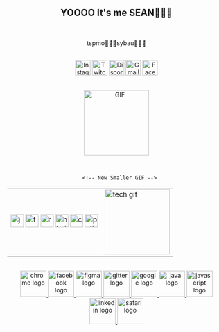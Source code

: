 <h2 align="center">YOOOO It's me SEAN🙏💔🥀</h2>
<br>
<p align="center">tspmo🙏🥀💔sybau🥀💔🙏</p>
<br>

<!-- Social Media Badges -->
<div align="center">
  <a href="https://www.instagram.com/batmyco?igsh=YXh2djFsMTlwMXNr" target="_blank">
    <img src="https://img.shields.io/static/v1?message=Instagram&logo=instagram&label=&color=E4405F&logoColor=white&labelColor=&style=for-the-badge" height="35" alt="Instagram" />
  </a>
  <a href="https://www.twitch.tv/micoke005" target="_blank">
    <img src="https://img.shields.io/static/v1?message=Twitch&logo=twitch&label=&color=9146FF&logoColor=white&labelColor=&style=for-the-badge" height="35" alt="Twitch" />
  </a>
  <a href="https://discord.com/users/micoke0055" target="_blank">
    <img src="https://img.shields.io/static/v1?message=Discord&logo=discord&label=&color=7289DA&logoColor=white&labelColor=&style=for-the-badge" height="35" alt="Discord" />
  </a>
  <a href="mailto:monkeyddave2@gmail.com" target="_blank">
    <img src="https://img.shields.io/static/v1?message=Gmail&logo=gmail&label=&color=D14836&logoColor=white&labelColor=&style=for-the-badge" height="35" alt="Gmail" />
  </a>
  <a href="https://www.facebook.com/share/1611AYDYCh/" target="_blank">
    <img src="https://img.shields.io/static/v1?message=Facebook&logo=facebook&label=&color=1877F2&logoColor=white&labelColor=&style=for-the-badge" height="35" alt="Facebook" />
  </a>
</div>
<br>

<!-- BIG GIF (unchanged) -->
<p align="center">
  <img src="https://github.com/user-attachments/assets/5462f0d7-5958-4ad2-bbd3-33119d738c31" alt="GIF" height="150" />
</p>
<br>

<!-- Tech Stack + SMALL GIF -->
<div align="center">
  <table>
    <tr>
      <!-- Tech Icons -->
      <td>
        <img src="https://cdn.jsdelivr.net/gh/devicons/devicon/icons/javascript/javascript-original.svg" height="30" alt="javascript logo" />
        <img src="https://cdn.jsdelivr.net/gh/devicons/devicon/icons/typescript/typescript-original.svg" height="30" alt="typescript logo" />
        <img src="https://cdn.jsdelivr.net/gh/devicons/devicon/icons/react/react-original.svg" height="30" alt="react logo" />
        <img src="https://cdn.jsdelivr.net/gh/devicons/devicon/icons/html5/html5-original.svg" height="30" alt="html5 logo" />
        <img src="https://cdn.jsdelivr.net/gh/devicons/devicon/icons/css3/css3-original.svg" height="30" alt="css3 logo" />
        <img src="https://cdn.jsdelivr.net/gh/devicons/devicon/icons/python/python-original.svg" height="30" alt="python logo" />
      </td>

      <!-- New Smaller GIF -->
   <td>
        <img src="https://github.com/user-attachments/assets/baabc925-0f57-4071-b40e-ac600de41105" height="150" alt="tech gif" />
      </td>
    </tr>
  </table>
</div>
<br>

<!-- App/Platform Icons -->
<div align="center">
  <a href="https://your-chrome-link" target="_blank">
    <img src="https://cdn.jsdelivr.net/gh/devicons/devicon/icons/chrome/chrome-original.svg" height="60" alt="chrome logo" />
  </a>
  <a href="https://www.facebook.com/dave.salando.1" target="_blank">
    <img src="https://cdn.jsdelivr.net/gh/devicons/devicon/icons/facebook/facebook-original.svg" height="60" alt="facebook logo" />
  </a>
  <a href="https://your-figma-link" target="_blank">
    <img src="https://cdn.jsdelivr.net/gh/devicons/devicon/icons/figma/figma-original.svg" height="60" alt="figma logo" />
  </a>
  <a href="https://your-gitter-link" target="_blank">
    <img src="https://cdn.jsdelivr.net/gh/devicons/devicon/icons/gitter/gitter-plain.svg" height="60" alt="gitter logo" />
  </a>
  <a href="https://your-google-link" target="_blank">
    <img src="https://cdn.jsdelivr.net/gh/devicons/devicon/icons/google/google-original.svg" height="60" alt="google logo" />
  </a>
  <a href="https://your-java-link" target="_blank">
    <img src="https://cdn.jsdelivr.net/gh/devicons/devicon/icons/java/java-original.svg" height="60" alt="java logo" />
  </a>
  <a href="https://your-javascript-link" target="_blank">
    <img src="https://cdn.jsdelivr.net/gh/devicons/devicon/icons/javascript/javascript-original.svg" height="60" alt="javascript logo" />
  </a>
  <a href="https://your-linkedin-link" target="_blank">
    <img src="https://cdn.jsdelivr.net/gh/devicons/devicon/icons/linkedin/linkedin-original.svg" height="60" alt="linkedin logo" />
  </a>
  <a href="https://your-safari-link" target="_blank">
    <img src="https://cdn.jsdelivr.net/gh/devicons/devicon/icons/safari/safari-original.svg" height="60" alt="safari logo" />
  </a>
</div>

